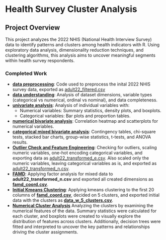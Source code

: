 # Health Survey Cluster Analysis

## Project Overview
This project analyzes the 2022 NHIS (National Health Interview Survey) data to identify patterns and clusters among health indicators with R. Using exploratory data analysis, dimensionality reduction techniques, and clustering algorithms, this analysis aims to uncover meaningful segments within health survey respondents.

### Completed Work
* **[data preprocessing](https://github.com/Cstan1987stat/health-survey-cluster-analysis/blob/main/notebooks/data_preprocessing.ipynb)**: Code used to preprocess the inital 2022 NHIS survey data, exported as [adult22_filtered.csv](https://github.com/Cstan1987stat/health-survey-cluster-analysis/blob/main/adult22_filtered.csv)
* **[data understanding](https://github.com/Cstan1987stat/health-survey-cluster-analysis/blob/main/notebooks/data_understanding.ipynb)**: Analysis of dataset dimensions, variable types (categorical vs numerical, ordinal vs nominal), and data completeness. 
* **[univariate analysis](https://github.com/Cstan1987stat/health-survey-cluster-analysis/blob/main/notebooks/univariate_analysis.ipynb)**: Analysis of individual variables with:
  * Numerical variables: Summary statistics, density plots, and boxplots.
  * Categorical variables: Bar plots and proportion tables.
* **[numerical bivariate analysis](https://github.com/Cstan1987stat/health-survey-cluster-analysis/blob/main/notebooks/bivariate_analysis_notebooks/numerical_bivariate_analysis.ipynb)**: Correlation heatmap and scatterplots for numerical variables.
* **[categorical mixed bivariate analysis](https://github.com/Cstan1987stat/health-survey-cluster-analysis/blob/main/notebooks/bivariate_analysis_notebooks/categorical_mixed_bivariate_analysis.ipynb)**: Contingency tables, chi-square tests, stacked bar charts, group-wise statistics, t-tests, and ANOVA results.
* **[Outlier Check and Feature Engineering](https://github.com/Cstan1987stat/health-survey-cluster-analysis/blob/main/notebooks/outlier_check_feature_engineering.ipynb)**: Checking for outliers, scaling numeric variables, one-hot encoding categorical variables, and exporting data as [adult22_transformed_e.csv](https://github.com/Cstan1987stat/health-survey-cluster-analysis/blob/main/adult22_transformed_e.csv). Also scaled only the numeric variables, leaving categorical variables as is, and exported as [adult22_transformed_n.csv](https://github.com/Cstan1987stat/health-survey-cluster-analysis/blob/main/adult22_transformed_n.csv).
* **[FAMD](https://github.com/Cstan1987stat/health-survey-cluster-analysis/blob/main/notebooks/famd_notebook.ipynb)**: Applying factor analysis for mixed data to **adult22_transformed_n.csv** and exported all created dimensions as **[famd_coord.csv](https://github.com/Cstan1987stat/health-survey-cluster-analysis/blob/main/famd_coord.csv)**.
* **[Initial Kmeans Clustering](https://github.com/Cstan1987stat/health-survey-cluster-analysis/blob/main/notebooks/initial_kmeans_clustering.ipynb)**: Applying kmeans clustering to the first 20 columns of **[famd_coord.csv](https://github.com/Cstan1987stat/health-survey-cluster-analysis/blob/main/famd_coord.csv)**, decided on 5 clusters, and exported initial data with the clusters as **[data_w_5_clusters.csv](https://github.com/Cstan1987stat/health-survey-cluster-analysis/blob/main/data/data_w_5_clusters.csv)**.
*  **[Numerical Cluster Analysis](https://github.com/Cstan1987stat/health-survey-cluster-analysis/blob/main/notebooks/cluster_analysis.ipynb)** Analyzing the clusters by examining the numerical features of the data. Summary statistics were calculated for each cluster, and boxplots were created to visually explore the distribution of features across clusters. Additionally, decision trees were fitted and interpreted to uncover the key patterns and relationships driving the cluster assignments.
